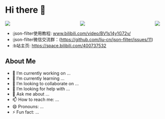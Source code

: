# Hi there 👋

<img align="left" src="https://github-readme-stats.vercel.app/api?username=liu-cn&show_icons=true&icon_color=CE1D2D&text_color=718096&bg_color=ffffff&hide_title=true" /> 

<img align="right" src="https://github-readme-stats.vercel.app/api/top-langs/?username=liu-cn&hide_title=true&hide_border=true&layout=compact&langs_count=6" />

<div align="center"> <img src="https://visitor-badge.glitch.me/badge?page_id=liu-cn" /> </div>

- :json-filter使用教程: www.bilibili.com/video/BV1s14y1G72v/
- :json-filter微信交流群：(https://github.com/liu-cn/json-filter/issues/11)
- :b站主页: https://space.bilibili.com/400737532

## About Me

- 🔭 I’m currently working on ...
- 🌱 I’m currently learning ...
- 👯 I’m looking to collaborate on ...
- 🤔 I’m looking for help with ...
- 💬 Ask me about ...
- 📫 How to reach me: ...
- 😄 Pronouns: ...
- ⚡ Fun fact: ...






<!-- 
### Hi there 👋


<img align="left" src="https://github-readme-stats.vercel.app/api?username=liu-cn&show_icons=true&icon_color=CE1D2D&text_color=718096&bg_color=ffffff&hide_title=true" /> 
<div align="right"> <img src="https://github-readme-stats.vercel.app/api/top-langs/?username=liu-cn&hide_title=true&hide_border=true&layout=compact&langs_count=6&text_color=000&icon_color=fff&bg_color=0,52fa5a,4dfcff,c64dff&theme=graywhite" /> </div>

<div align="center"> <img src="https://visitor-badge.glitch.me/badge?page_id=liu-cn" /> </div>


- :json-filter使用教程: www.bilibili.com/video/BV1s14y1G72v/
- :json-filter微信交流群：(https://github.com/liu-cn/json-filter/issues/11)
- :b站主页: https://space.bilibili.com/400737532
- 🔭 I’m currently working on ...
- 🌱 I’m currently learning ...
- 👯 I’m looking to collaborate on ...
- 🤔 I’m looking for help with ...
- 💬 Ask me about ...
- 📫 How to reach me: ...
- 😄 Pronouns: ...
- ⚡ Fun fact: ... -->


